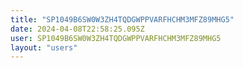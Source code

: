 ```yaml
---
title: "SP1049B6SW0W3ZH4TQDGWPPVARFHCHM3MFZ89MHG5"
date: 2024-04-08T22:58:25.095Z
user: SP1049B6SW0W3ZH4TQDGWPPVARFHCHM3MFZ89MHG5
layout: "users"
---
```

    